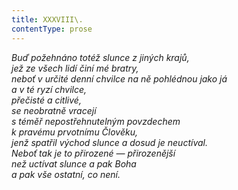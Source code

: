```yaml
---
title: XXXVIII\.
contentType: prose
---
```


_Buď požehnáno totéž slunce z jiných krajů,  
jež ze všech lidí činí mé bratry,  
neboť v určité denní chvilce na ně pohlédnou jako já  
a v té ryzí chvilce,  
přečisté a citlivé,  
se neobratně vracejí  
s téměř nepostřehnutelným povzdechem  
k pravému prvotnímu Člověku,  
jenž spatřil východ slunce a dosud je neuctíval.  
Neboť tak je to přirozené — přirozenější  
než uctívat slunce a pak Boha  
a pak vše ostatní, co není._
